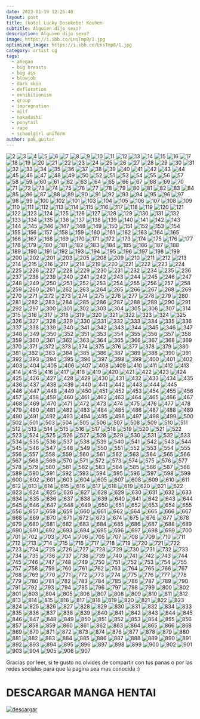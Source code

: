 ```yaml
---
date: 2023-01-19 12:26:40
layout: post
title: (koto) Lucky Dosukebe! Kouhen
subtitle: Alguien dijo sexo?
description: Alguien dijo sexo?
image: https://i.ibb.co/LnsTmp8/1.jpg
optimized_image: https://i.ibb.co/LnsTmp8/1.jpg
category: artist cg
tags:
  - ahegao
  - big breasts
  - big ass
  - blowjob
  - dark skin
  - defloration
  - exhibitionism
  - group
  - impregnation
  - milf
  - nakadashi
  - ponytail
  - rape
  - schoolgirl uniform
author: pak_guitar
---
```


<img src="https://i.ibb.co/TT2X3t0/2.jpg" alt="2" border="0">

<img src="https://i.ibb.co/8srjfmf/3.jpg" alt="3" border="0">

<img src="https://i.ibb.co/Yhrx23S/4.jpg" alt="4" border="0">

<img src="https://i.ibb.co/ZMzzsFp/5.jpg" alt="5" border="0">

<img src="https://i.ibb.co/G3v2JV3/6.jpg" alt="6" border="0">

<img src="https://i.ibb.co/3CxzWrK/7.jpg" alt="7" border="0">

<img src="https://i.ibb.co/D7H3THk/8.jpg" alt="8" border="0">

<img src="https://i.ibb.co/qmNRnKy/9.jpg" alt="9" border="0">

<img src="https://i.ibb.co/d5JxpXQ/10.jpg" alt="10" border="0">

<img src="https://i.ibb.co/9tJ2HxB/11.jpg" alt="11" border="0">

<img src="https://i.ibb.co/gFQVtc6/12.jpg" alt="12" border="0">

<img src="https://i.ibb.co/Dzc57SR/13.jpg" alt="13" border="0">

<img src="https://i.ibb.co/zfGwZvk/14.jpg" alt="14" border="0">

<img src="https://i.ibb.co/cL3gpHj/15.jpg" alt="15" border="0">

<img src="https://i.ibb.co/FVPL8dq/16.jpg" alt="16" border="0">

<img src="https://i.ibb.co/688zbwv/17.jpg" alt="17" border="0">

<img src="https://i.ibb.co/vjJc5bM/18.jpg" alt="18" border="0">

<img src="https://i.ibb.co/xfh28zq/19.jpg" alt="19" border="0">

<img src="https://i.ibb.co/wdbsvcy/20.jpg" alt="20" border="0">

<img src="https://i.ibb.co/1dyHSc1/21.jpg" alt="21" border="0">

<img src="https://i.ibb.co/GCSV9xF/22.jpg" alt="22" border="0">

<img src="https://i.ibb.co/4mxgDSY/23.jpg" alt="23" border="0">

<img src="https://i.ibb.co/R9996B3/24.jpg" alt="24" border="0">

<img src="https://i.ibb.co/PsLtWkv/25.jpg" alt="25" border="0">

<img src="https://i.ibb.co/SN7pLtV/26.jpg" alt="26" border="0">

<img src="https://i.ibb.co/26g9s1f/27.jpg" alt="27" border="0">

<img src="https://i.ibb.co/Dk8JyDj/28.jpg" alt="28" border="0">

<img src="https://i.ibb.co/TvCWfKc/29.jpg" alt="29" border="0">

<img src="https://i.ibb.co/xHPNqWN/30.jpg" alt="30" border="0">

<img src="https://i.ibb.co/pW78tdR/31.jpg" alt="31" border="0">

<img src="https://i.ibb.co/Zz5ZGZ3/32.jpg" alt="32" border="0">

<img src="https://i.ibb.co/G7HsmxX/33.jpg" alt="33" border="0">

<img src="https://i.ibb.co/Kjktz0D/34.jpg" alt="34" border="0">

<img src="https://i.ibb.co/JHk5hvQ/35.jpg" alt="35" border="0">

<img src="https://i.ibb.co/cJ6RQBY/36.jpg" alt="36" border="0">

<img src="https://i.ibb.co/26XtRvz/37.jpg" alt="37" border="0">

<img src="https://i.ibb.co/wY6kckV/38.jpg" alt="38" border="0">

<img src="https://i.ibb.co/RvcPWS3/39.jpg" alt="39" border="0">

<img src="https://i.ibb.co/b6d7HGY/40.jpg" alt="40" border="0">

<img src="https://i.ibb.co/D9Zw8kH/41.jpg" alt="41" border="0">

<img src="https://i.ibb.co/hVjzfmn/42.jpg" alt="42" border="0">

<img src="https://i.ibb.co/C5Mmc29/43.jpg" alt="43" border="0">

<img src="https://i.ibb.co/0Bc40s0/44.jpg" alt="44" border="0">

<img src="https://i.ibb.co/CmhP4bL/45.jpg" alt="45" border="0">

<img src="https://i.ibb.co/qjpjYRV/46.jpg" alt="46" border="0">

<img src="https://i.ibb.co/X23BPsL/47.jpg" alt="47" border="0">

<img src="https://i.ibb.co/S619BWS/48.jpg" alt="48" border="0">

<img src="https://i.ibb.co/jHBnFjR/49.jpg" alt="49" border="0">

<img src="https://i.ibb.co/55s2Hzy/50.jpg" alt="50" border="0">

<img src="https://i.ibb.co/58WWKLF/52.jpg" alt="52" border="0">

<img src="https://i.ibb.co/rZF4RFw/51.jpg" alt="51" border="0">

<img src="https://i.ibb.co/QHMsdfB/53.jpg" alt="53" border="0">

<img src="https://i.ibb.co/KsPLmfQ/54.jpg" alt="54" border="0">

<img src="https://i.ibb.co/pbM250b/55.jpg" alt="55" border="0">

<img src="https://i.ibb.co/7KgwZXw/56.jpg" alt="56" border="0">

<img src="https://i.ibb.co/pWzrfFV/57.jpg" alt="57" border="0">

<img src="https://i.ibb.co/mydFdjL/58.jpg" alt="58" border="0">

<img src="https://i.ibb.co/gtxfZ7C/59.jpg" alt="59" border="0">

<img src="https://i.ibb.co/PM1jVGj/60.jpg" alt="60" border="0">

<img src="https://i.ibb.co/qrHQSF7/61.jpg" alt="61" border="0">

<img src="https://i.ibb.co/0ZH0yLh/62.jpg" alt="62" border="0">

<img src="https://i.ibb.co/DGx03Xy/63.jpg" alt="63" border="0">

<img src="https://i.ibb.co/kH71GJS/64.jpg" alt="64" border="0">

<img src="https://i.ibb.co/Y8wVKHX/65.jpg" alt="65" border="0">

<img src="https://i.ibb.co/0MQ53pQ/66.jpg" alt="66" border="0">

<img src="https://i.ibb.co/8Mp0GXX/67.jpg" alt="67" border="0">

<img src="https://i.ibb.co/fDH5JQg/68.jpg" alt="68" border="0">

<img src="https://i.ibb.co/g42VQQw/69.jpg" alt="69" border="0">

<img src="https://i.ibb.co/QjC1cN1/70.jpg" alt="70" border="0">

<img src="https://i.ibb.co/pfYQk97/71.jpg" alt="71" border="0">

<img src="https://i.ibb.co/bmy13V0/72.jpg" alt="72" border="0">

<img src="https://i.ibb.co/rc9LTrh/73.jpg" alt="73" border="0">

<img src="https://i.ibb.co/bPJh4VY/74.jpg" alt="74" border="0">

<img src="https://i.ibb.co/g35GnH1/75.jpg" alt="75" border="0">

<img src="https://i.ibb.co/6J36pjF/76.jpg" alt="76" border="0">

<img src="https://i.ibb.co/Z8KHCZ3/77.jpg" alt="77" border="0">

<img src="https://i.ibb.co/ngzmJN4/78.jpg" alt="78" border="0">

<img src="https://i.ibb.co/XXG6MT1/79.jpg" alt="79" border="0">

<img src="https://i.ibb.co/TMgb65W/80.jpg" alt="80" border="0">

<img src="https://i.ibb.co/bPxFbX2/81.jpg" alt="81" border="0">

<img src="https://i.ibb.co/ZN43XNH/82.jpg" alt="82" border="0">

<img src="https://i.ibb.co/p2jtSzK/83.jpg" alt="83" border="0">

<img src="https://i.ibb.co/w4tTtcS/84.jpg" alt="84" border="0">

<img src="https://i.ibb.co/ZH7dzYd/85.jpg" alt="85" border="0">

<img src="https://i.ibb.co/0Yz34Yt/86.jpg" alt="86" border="0">

<img src="https://i.ibb.co/wKfmRmk/87.jpg" alt="87" border="0">

<img src="https://i.ibb.co/2cRn3gQ/88.jpg" alt="88" border="0">

<img src="https://i.ibb.co/m91zwVv/89.jpg" alt="89" border="0">

<img src="https://i.ibb.co/6F3Kxk2/90.jpg" alt="90" border="0">

<img src="https://i.ibb.co/TcV1Yvz/91.jpg" alt="91" border="0">

<img src="https://i.ibb.co/JcVr4kg/92.jpg" alt="92" border="0">

<img src="https://i.ibb.co/VwswJdj/93.jpg" alt="93" border="0">

<img src="https://i.ibb.co/DYdZxHc/94.jpg" alt="94" border="0">

<img src="https://i.ibb.co/xmSvLkN/95.jpg" alt="95" border="0">

<img src="https://i.ibb.co/Bg88cz9/96.jpg" alt="96" border="0">

<img src="https://i.ibb.co/XxS0nVz/97.jpg" alt="97" border="0">

<img src="https://i.ibb.co/rww09YX/98.jpg" alt="98" border="0">

<img src="https://i.ibb.co/JzMkhCT/99.jpg" alt="99" border="0">

<img src="https://i.ibb.co/MD3jj7f/100.jpg" alt="100" border="0">

<img src="https://i.ibb.co/nnyXpQH/102.jpg" alt="102" border="0">

<img src="https://i.ibb.co/Db1JVhF/101.jpg" alt="101" border="0">

<img src="https://i.ibb.co/845dDTF/103.jpg" alt="103" border="0">

<img src="https://i.ibb.co/Tky3X7c/104.jpg" alt="104" border="0">

<img src="https://i.ibb.co/kKftF2Y/105.jpg" alt="105" border="0">

<img src="https://i.ibb.co/7rVrJDc/106.jpg" alt="106" border="0">

<img src="https://i.ibb.co/GQkPSQR/107.jpg" alt="107" border="0">

<img src="https://i.ibb.co/BPBZYZB/108.jpg" alt="108" border="0">

<img src="https://i.ibb.co/MVBLBWZ/109.jpg" alt="109" border="0">

<img src="https://i.ibb.co/9TY1qHk/110.jpg" alt="110" border="0">

<img src="https://i.ibb.co/r5ztJ2V/111.jpg" alt="111" border="0">

<img src="https://i.ibb.co/hdy8fq3/112.jpg" alt="112" border="0">

<img src="https://i.ibb.co/nBtgvqb/113.jpg" alt="113" border="0">

<img src="https://i.ibb.co/rvG6Mgy/114.jpg" alt="114" border="0">

<img src="https://i.ibb.co/swLCx2h/115.jpg" alt="115" border="0">

<img src="https://i.ibb.co/6YqQV9P/116.jpg" alt="116" border="0">

<img src="https://i.ibb.co/ZmfNsSx/117.jpg" alt="117" border="0">

<img src="https://i.ibb.co/6Z9g8mw/118.jpg" alt="118" border="0">

<img src="https://i.ibb.co/RgTNCM1/119.jpg" alt="119" border="0">

<img src="https://i.ibb.co/GCv0fD0/120.jpg" alt="120" border="0">

<img src="https://i.ibb.co/CzbXVyF/121.jpg" alt="121" border="0">

<img src="https://i.ibb.co/bJyDxz0/122.jpg" alt="122" border="0">

<img src="https://i.ibb.co/TKgqj1f/123.jpg" alt="123" border="0">

<img src="https://i.ibb.co/0DcTqJX/124.jpg" alt="124" border="0">

<img src="https://i.ibb.co/4PK0vX6/125.jpg" alt="125" border="0">

<img src="https://i.ibb.co/NWRyJcP/126.jpg" alt="126" border="0">

<img src="https://i.ibb.co/DKHYCNt/127.jpg" alt="127" border="0">

<img src="https://i.ibb.co/2KfGqWq/128.jpg" alt="128" border="0">

<img src="https://i.ibb.co/589dW2m/129.jpg" alt="129" border="0">

<img src="https://i.ibb.co/1d2WLbc/130.jpg" alt="130" border="0">

<img src="https://i.ibb.co/7jZLg09/131.jpg" alt="131" border="0">

<img src="https://i.ibb.co/rsPVgjy/132.jpg" alt="132" border="0">

<img src="https://i.ibb.co/Fbj1ZXQ/133.jpg" alt="133" border="0">

<img src="https://i.ibb.co/YjBcD2d/134.jpg" alt="134" border="0">

<img src="https://i.ibb.co/HtntvJp/135.jpg" alt="135" border="0">

<img src="https://i.ibb.co/rk7cVYd/136.jpg" alt="136" border="0">

<img src="https://i.ibb.co/7kZL3rj/137.jpg" alt="137" border="0">

<img src="https://i.ibb.co/LZdwKkW/138.jpg" alt="138" border="0">

<img src="https://i.ibb.co/L64Pm0B/139.jpg" alt="139" border="0">

<img src="https://i.ibb.co/G79DsJr/140.jpg" alt="140" border="0">

<img src="https://i.ibb.co/xz5J1Wj/141.jpg" alt="141" border="0">

<img src="https://i.ibb.co/DfK9Hyn/142.jpg" alt="142" border="0">

<img src="https://i.ibb.co/cv7zsWc/143.jpg" alt="143" border="0">

<img src="https://i.ibb.co/1JqKpZy/144.jpg" alt="144" border="0">

<img src="https://i.ibb.co/NxJH5Fz/145.jpg" alt="145" border="0">

<img src="https://i.ibb.co/Q8YBTKQ/146.jpg" alt="146" border="0">

<img src="https://i.ibb.co/rtKgwfS/147.jpg" alt="147" border="0">

<img src="https://i.ibb.co/FVPrBMQ/148.jpg" alt="148" border="0">

<img src="https://i.ibb.co/6FqF173/149.jpg" alt="149" border="0">

<img src="https://i.ibb.co/sFnr6BV/150.jpg" alt="150" border="0">

<img src="https://i.ibb.co/dL2r6Rh/151.jpg" alt="151" border="0">

<img src="https://i.ibb.co/y5ngNFc/152.jpg" alt="152" border="0">

<img src="https://i.ibb.co/bPrJDKb/153.jpg" alt="153" border="0">

<img src="https://i.ibb.co/L54t46P/154.jpg" alt="154" border="0">

<img src="https://i.ibb.co/VW8Lhrp/155.jpg" alt="155" border="0">

<img src="https://i.ibb.co/xffZnzC/156.jpg" alt="156" border="0">

<img src="https://i.ibb.co/ZJ8VQBR/157.jpg" alt="157" border="0">

<img src="https://i.ibb.co/cX25PD5/158.jpg" alt="158" border="0">

<img src="https://i.ibb.co/8M4z5HZ/159.jpg" alt="159" border="0">

<img src="https://i.ibb.co/MSdR90P/160.jpg" alt="160" border="0">

<img src="https://i.ibb.co/JnyQ0vS/161.jpg" alt="161" border="0">

<img src="https://i.ibb.co/6tCcssY/162.jpg" alt="162" border="0">

<img src="https://i.ibb.co/QjnjF0S/163.jpg" alt="163" border="0">

<img src="https://i.ibb.co/qBxk0kw/164.jpg" alt="164" border="0">

<img src="https://i.ibb.co/PWb8Z5m/165.jpg" alt="165" border="0">

<img src="https://i.ibb.co/qmGSSGk/166.jpg" alt="166" border="0">

<img src="https://i.ibb.co/7QcYK4n/167.jpg" alt="167" border="0">

<img src="https://i.ibb.co/Vp4fRWZ/168.jpg" alt="168" border="0">

<img src="https://i.ibb.co/Wy78c3w/169.jpg" alt="169" border="0">

<img src="https://i.ibb.co/xJKZJqh/170.jpg" alt="170" border="0">

<img src="https://i.ibb.co/c1SCrMV/171.jpg" alt="171" border="0">

<img src="https://i.ibb.co/X71n29M/172.jpg" alt="172" border="0">

<img src="https://i.ibb.co/bmkDpc9/173.jpg" alt="173" border="0">

<img src="https://i.ibb.co/LxfJsCc/174.jpg" alt="174" border="0">

<img src="https://i.ibb.co/8M8xzCx/175.jpg" alt="175" border="0">

<img src="https://i.ibb.co/BCPp6T5/176.jpg" alt="176" border="0">

<img src="https://i.ibb.co/2g2ScR9/177.jpg" alt="177" border="0">

<img src="https://i.ibb.co/KN9RmzP/178.jpg" alt="178" border="0">

<img src="https://i.ibb.co/XXmd85k/179.jpg" alt="179" border="0">

<img src="https://i.ibb.co/5vSCWKS/180.jpg" alt="180" border="0">

<img src="https://i.ibb.co/rxdHQLW/181.jpg" alt="181" border="0">

<img src="https://i.ibb.co/bXQnKBB/182.jpg" alt="182" border="0">

<img src="https://i.ibb.co/LzhFBrC/183.jpg" alt="183" border="0">

<img src="https://i.ibb.co/3MGxQch/184.jpg" alt="184" border="0">

<img src="https://i.ibb.co/L5kRY4v/185.jpg" alt="185" border="0">

<img src="https://i.ibb.co/g9R2qL1/186.jpg" alt="186" border="0">

<img src="https://i.ibb.co/sgdFK0r/187.jpg" alt="187" border="0">

<img src="https://i.ibb.co/wQSZ8Pc/188.jpg" alt="188" border="0">

<img src="https://i.ibb.co/MhkV2fM/189.jpg" alt="189" border="0">

<img src="https://i.ibb.co/2c05ZVr/190.jpg" alt="190" border="0">

<img src="https://i.ibb.co/N3nPkvb/191.jpg" alt="191" border="0">

<img src="https://i.ibb.co/zXQ1SjH/192.jpg" alt="192" border="0">

<img src="https://i.ibb.co/r6rb8NC/193.jpg" alt="193" border="0">

<img src="https://i.ibb.co/tY2cfW4/194.jpg" alt="194" border="0">

<img src="https://i.ibb.co/wSFb6ZN/195.jpg" alt="195" border="0">

<img src="https://i.ibb.co/hWV1dv8/196.jpg" alt="196" border="0">

<img src="https://i.ibb.co/hR9knXV/197.jpg" alt="197" border="0">

<img src="https://i.ibb.co/b1T3jJk/198.jpg" alt="198" border="0">

<img src="https://i.ibb.co/jgbNFCW/199.jpg" alt="199" border="0">

<img src="https://i.ibb.co/185LR9Y/200.jpg" alt="200" border="0">

<img src="https://i.ibb.co/dcB7Cqt/202.jpg" alt="202" border="0">

<img src="https://i.ibb.co/C2wqhBg/201.jpg" alt="201" border="0">

<img src="https://i.ibb.co/XkwmVzk/203.jpg" alt="203" border="0">

<img src="https://i.ibb.co/ZLcZDnM/205.jpg" alt="205" border="0">

<img src="https://i.ibb.co/NtYXtQ0/208.jpg" alt="208" border="0">

<img src="https://i.ibb.co/2v9DPrq/209.jpg" alt="209" border="0">

<img src="https://i.ibb.co/12jgWRf/210.jpg" alt="210" border="0">

<img src="https://i.ibb.co/MC4xMKR/211.jpg" alt="211" border="0">

<img src="https://i.ibb.co/XFSrBXh/212.jpg" alt="212" border="0">

<img src="https://i.ibb.co/rsfM9Sy/213.jpg" alt="213" border="0">

<img src="https://i.ibb.co/K2xkGrQ/214.jpg" alt="214" border="0">

<img src="https://i.ibb.co/cbRL2g2/215.jpg" alt="215" border="0">

<img src="https://i.ibb.co/Y0jx43y/216.jpg" alt="216" border="0">

<img src="https://i.ibb.co/fvnjkXq/217.jpg" alt="217" border="0">

<img src="https://i.ibb.co/2jLN1JJ/218.jpg" alt="218" border="0">

<img src="https://i.ibb.co/j4kprKc/219.jpg" alt="219" border="0">

<img src="https://i.ibb.co/s2fcYSs/220.jpg" alt="220" border="0">

<img src="https://i.ibb.co/Wy1vSg0/221.jpg" alt="221" border="0">

<img src="https://i.ibb.co/nr6bjBY/222.jpg" alt="222" border="0">

<img src="https://i.ibb.co/JjqwsLh/223.jpg" alt="223" border="0">

<img src="https://i.ibb.co/7bdgrFm/224.jpg" alt="224" border="0">

<img src="https://i.ibb.co/gwKDjst/225.jpg" alt="225" border="0">

<img src="https://i.ibb.co/KLBqNHj/226.jpg" alt="226" border="0">

<img src="https://i.ibb.co/JdRpzLB/227.jpg" alt="227" border="0">

<img src="https://i.ibb.co/7WsyZbV/228.jpg" alt="228" border="0">

<img src="https://i.ibb.co/Qm4p1Dv/229.jpg" alt="229" border="0">

<img src="https://i.ibb.co/YRb8YNw/230.jpg" alt="230" border="0">

<img src="https://i.ibb.co/hcmQFg3/231.jpg" alt="231" border="0">

<img src="https://i.ibb.co/7xfgvW9/232.jpg" alt="232" border="0">

<img src="https://i.ibb.co/gDxVK3T/234.jpg" alt="234" border="0">

<img src="https://i.ibb.co/rQk5yXc/235.jpg" alt="235" border="0">

<img src="https://i.ibb.co/cCYntCZ/236.jpg" alt="236" border="0">

<img src="https://i.ibb.co/YRjC08F/237.jpg" alt="237" border="0">

<img src="https://i.ibb.co/1nzWgFv/238.jpg" alt="238" border="0">

<img src="https://i.ibb.co/4j5gscf/239.jpg" alt="239" border="0">

<img src="https://i.ibb.co/bBhgNCL/240.jpg" alt="240" border="0">

<img src="https://i.ibb.co/X73jV7Y/241.jpg" alt="241" border="0">

<img src="https://i.ibb.co/smVJjyz/242.jpg" alt="242" border="0">

<img src="https://i.ibb.co/gJj7q88/243.jpg" alt="243" border="0">

<img src="https://i.ibb.co/N3PB4N7/244.jpg" alt="244" border="0">

<img src="https://i.ibb.co/qmCFMDD/245.jpg" alt="245" border="0">

<img src="https://i.ibb.co/c6YBN1b/246.jpg" alt="246" border="0">

<img src="https://i.ibb.co/3c8L26d/247.jpg" alt="247" border="0">

<img src="https://i.ibb.co/KKxbLms/248.jpg" alt="248" border="0">

<img src="https://i.ibb.co/Vpmdn2T/249.jpg" alt="249" border="0">

<img src="https://i.ibb.co/WB40CJS/250.jpg" alt="250" border="0">

<img src="https://i.ibb.co/HVQZ7zW/251.jpg" alt="251" border="0">

<img src="https://i.ibb.co/yq2qqrv/252.jpg" alt="252" border="0">

<img src="https://i.ibb.co/HHJhyjd/253.jpg" alt="253" border="0">

<img src="https://i.ibb.co/dM4c1yJ/254.jpg" alt="254" border="0">

<img src="https://i.ibb.co/XWnrGzX/255.jpg" alt="255" border="0">

<img src="https://i.ibb.co/QkKBVSJ/256.jpg" alt="256" border="0">

<img src="https://i.ibb.co/N1JzSnd/257.jpg" alt="257" border="0">

<img src="https://i.ibb.co/DG2gvQd/258.jpg" alt="258" border="0">

<img src="https://i.ibb.co/TBhT2kk/259.jpg" alt="259" border="0">

<img src="https://i.ibb.co/Zc4mWx8/260.jpg" alt="260" border="0">

<img src="https://i.ibb.co/PTZKDQH/261.jpg" alt="261" border="0">

<img src="https://i.ibb.co/gRLDxtP/262.jpg" alt="262" border="0">

<img src="https://i.ibb.co/Wn6gwz6/263.jpg" alt="263" border="0">

<img src="https://i.ibb.co/M247Y0V/264.jpg" alt="264" border="0">

<img src="https://i.ibb.co/QCJfTMg/265.jpg" alt="265" border="0">

<img src="https://i.ibb.co/BskgXYq/266.jpg" alt="266" border="0">

<img src="https://i.ibb.co/kKJSpZV/267.jpg" alt="267" border="0">

<img src="https://i.ibb.co/QrC6D0J/268.jpg" alt="268" border="0">

<img src="https://i.ibb.co/gjZVRHC/269.jpg" alt="269" border="0">

<img src="https://i.ibb.co/zVFZN5Q/270.jpg" alt="270" border="0">

<img src="https://i.ibb.co/CvTdbVS/271.jpg" alt="271" border="0">

<img src="https://i.ibb.co/Mg3gt7z/272.jpg" alt="272" border="0">

<img src="https://i.ibb.co/bP75Kz6/273.jpg" alt="273" border="0">

<img src="https://i.ibb.co/nmKD2tw/274.jpg" alt="274" border="0">

<img src="https://i.ibb.co/sHbrjgM/275.jpg" alt="275" border="0">

<img src="https://i.ibb.co/3NQVZ3X/276.jpg" alt="276" border="0">

<img src="https://i.ibb.co/dMNqSQY/277.jpg" alt="277" border="0">

<img src="https://i.ibb.co/XFQs9Y0/278.jpg" alt="278" border="0">

<img src="https://i.ibb.co/QX29j5n/279.jpg" alt="279" border="0">

<img src="https://i.ibb.co/4SKLY5L/280.jpg" alt="280" border="0">

<img src="https://i.ibb.co/WPQGZd7/281.jpg" alt="281" border="0">

<img src="https://i.ibb.co/Bt0yXqV/282.jpg" alt="282" border="0">

<img src="https://i.ibb.co/vzT0zt8/283.jpg" alt="283" border="0">

<img src="https://i.ibb.co/ZGSm0CQ/284.jpg" alt="284" border="0">

<img src="https://i.ibb.co/GtxGXVD/285.jpg" alt="285" border="0">

<img src="https://i.ibb.co/MBXN0Gj/286.jpg" alt="286" border="0">

<img src="https://i.ibb.co/k5CZ5r1/287.jpg" alt="287" border="0">

<img src="https://i.ibb.co/98LNc48/288.jpg" alt="288" border="0">

<img src="https://i.ibb.co/0QCNZrC/289.jpg" alt="289" border="0">

<img src="https://i.ibb.co/jwh9ZGr/290.jpg" alt="290" border="0">

<img src="https://i.ibb.co/NZjxNz5/291.jpg" alt="291" border="0">

<img src="https://i.ibb.co/kggfCM1/292.jpg" alt="292" border="0">

<img src="https://i.ibb.co/K9BCNNF/297.jpg" alt="297" border="0">

<img src="https://i.ibb.co/72w7c7m/300.jpg" alt="300" border="0">

<img src="https://i.ibb.co/WsN3KrP/301.jpg" alt="301" border="0">

<img src="https://i.ibb.co/37D5qwW/302.jpg" alt="302" border="0">

<img src="https://i.ibb.co/6gXwttS/303.jpg" alt="303" border="0">

<img src="https://i.ibb.co/b58NGy5/304.jpg" alt="304" border="0">

<img src="https://i.ibb.co/PcM5WHr/305.jpg" alt="305" border="0">

<img src="https://i.ibb.co/5LCTJhJ/306.jpg" alt="306" border="0">

<img src="https://i.ibb.co/N2kRdtC/307.jpg" alt="307" border="0">

<img src="https://i.ibb.co/6NzwKKv/314.jpg" alt="314" border="0">

<img src="https://i.ibb.co/MNfN4xf/315.jpg" alt="315" border="0">

<img src="https://i.ibb.co/SrDVdP1/316.jpg" alt="316" border="0">

<img src="https://i.ibb.co/vBYYy7S/317.jpg" alt="317" border="0">

<img src="https://i.ibb.co/MRXJzKv/318.jpg" alt="318" border="0">

<img src="https://i.ibb.co/k9mr476/319.jpg" alt="319" border="0">

<img src="https://i.ibb.co/q9tS1RC/320.jpg" alt="320" border="0">

<img src="https://i.ibb.co/1qXxYTw/321.jpg" alt="321" border="0">

<img src="https://i.ibb.co/dkLCsn9/322.jpg" alt="322" border="0">

<img src="https://i.ibb.co/0yF3SRr/323.jpg" alt="323" border="0">

<img src="https://i.ibb.co/mqZ2bm4/324.jpg" alt="324" border="0">

<img src="https://i.ibb.co/N1fFD9m/325.jpg" alt="325" border="0">

<img src="https://i.ibb.co/MkLx5Rk/326.jpg" alt="326" border="0">

<img src="https://i.ibb.co/4Jts28J/327.jpg" alt="327" border="0">

<img src="https://i.ibb.co/y0Phxxy/328.jpg" alt="328" border="0">

<img src="https://i.ibb.co/WBDSCcK/329.jpg" alt="329" border="0">

<img src="https://i.ibb.co/9rxrgBK/330.jpg" alt="330" border="0">

<img src="https://i.ibb.co/VJrD0Th/331.jpg" alt="331" border="0">

<img src="https://i.ibb.co/w0qDm59/332.jpg" alt="332" border="0">

<img src="https://i.ibb.co/sPNC4DV/333.jpg" alt="333" border="0">

<img src="https://i.ibb.co/9vLfyLh/334.jpg" alt="334" border="0">

<img src="https://i.ibb.co/4MBBRPy/335.jpg" alt="335" border="0">

<img src="https://i.ibb.co/XZHk078/336.jpg" alt="336" border="0">

<img src="https://i.ibb.co/xJHzvCF/337.jpg" alt="337" border="0">

<img src="https://i.ibb.co/nf5kVM8/338.jpg" alt="338" border="0">

<img src="https://i.ibb.co/N6mdNjV/339.jpg" alt="339" border="0">

<img src="https://i.ibb.co/XY59n39/340.jpg" alt="340" border="0">

<img src="https://i.ibb.co/5LgVCpD/341.jpg" alt="341" border="0">

<img src="https://i.ibb.co/2nxhZYx/342.jpg" alt="342" border="0">

<img src="https://i.ibb.co/y4Bggqj/343.jpg" alt="343" border="0">

<img src="https://i.ibb.co/2kcRdQT/344.jpg" alt="344" border="0">

<img src="https://i.ibb.co/zJKYXR9/345.jpg" alt="345" border="0">

<img src="https://i.ibb.co/4Zxxy7Y/346.jpg" alt="346" border="0">

<img src="https://i.ibb.co/RP0hK6T/347.jpg" alt="347" border="0">

<img src="https://i.ibb.co/XV0fMDT/348.jpg" alt="348" border="0">

<img src="https://i.ibb.co/FHnCFnj/349.jpg" alt="349" border="0">

<img src="https://i.ibb.co/x3J8ybj/350.jpg" alt="350" border="0">

<img src="https://i.ibb.co/2h4L98d/352.jpg" alt="352" border="0">

<img src="https://i.ibb.co/YyW6KSW/351.jpg" alt="351" border="0">

<img src="https://i.ibb.co/KGs5QRN/353.jpg" alt="353" border="0">

<img src="https://i.ibb.co/gwJg428/354.jpg" alt="354" border="0">

<img src="https://i.ibb.co/jWWzQsp/355.jpg" alt="355" border="0">

<img src="https://i.ibb.co/PryhKrB/356.jpg" alt="356" border="0">

<img src="https://i.ibb.co/DbdQh0V/357.jpg" alt="357" border="0">

<img src="https://i.ibb.co/KqD6SS7/358.jpg" alt="358" border="0">

<img src="https://i.ibb.co/symH1HG/359.jpg" alt="359" border="0">

<img src="https://i.ibb.co/tcPgBCb/360.jpg" alt="360" border="0">

<img src="https://i.ibb.co/R2TQ36v/361.jpg" alt="361" border="0">

<img src="https://i.ibb.co/tKkRBjK/362.jpg" alt="362" border="0">

<img src="https://i.ibb.co/NYc2pDX/363.jpg" alt="363" border="0">

<img src="https://i.ibb.co/TqkGkzn/364.jpg" alt="364" border="0">

<img src="https://i.ibb.co/FmPwzC4/365.jpg" alt="365" border="0">

<img src="https://i.ibb.co/tm48YcF/366.jpg" alt="366" border="0">

<img src="https://i.ibb.co/tzkz6cV/367.jpg" alt="367" border="0">

<img src="https://i.ibb.co/pnJRsb8/368.jpg" alt="368" border="0">

<img src="https://i.ibb.co/C7cmF3s/369.jpg" alt="369" border="0">

<img src="https://i.ibb.co/Lg7GLfy/370.jpg" alt="370" border="0">

<img src="https://i.ibb.co/qJzSKtB/371.jpg" alt="371" border="0">

<img src="https://i.ibb.co/0fm6NTp/372.jpg" alt="372" border="0">

<img src="https://i.ibb.co/Y7vYQWF/373.jpg" alt="373" border="0">

<img src="https://i.ibb.co/nfPwtQ0/374.jpg" alt="374" border="0">

<img src="https://i.ibb.co/s2YpnFG/375.jpg" alt="375" border="0">

<img src="https://i.ibb.co/rd3wgNp/376.jpg" alt="376" border="0">

<img src="https://i.ibb.co/9Yx13TN/377.jpg" alt="377" border="0">

<img src="https://i.ibb.co/RYDNqTW/378.jpg" alt="378" border="0">

<img src="https://i.ibb.co/cCZ09KF/379.jpg" alt="379" border="0">

<img src="https://i.ibb.co/NppgTbp/380.jpg" alt="380" border="0">

<img src="https://i.ibb.co/hBkX3rS/381.jpg" alt="381" border="0">

<img src="https://i.ibb.co/prPDqJF/382.jpg" alt="382" border="0">

<img src="https://i.ibb.co/9n1m9rx/383.jpg" alt="383" border="0">

<img src="https://i.ibb.co/sPpWcyv/384.jpg" alt="384" border="0">

<img src="https://i.ibb.co/yXT2pVb/385.jpg" alt="385" border="0">

<img src="https://i.ibb.co/tKr9qpR/386.jpg" alt="386" border="0">

<img src="https://i.ibb.co/L9Yf81n/387.jpg" alt="387" border="0">

<img src="https://i.ibb.co/2tvbcbB/389.jpg" alt="389" border="0">

<img src="https://i.ibb.co/ZhmDfCb/388.jpg" alt="388" border="0">

<img src="https://i.ibb.co/hgNw4B2/390.jpg" alt="390" border="0">

<img src="https://i.ibb.co/7Ng8QR5/391.jpg" alt="391" border="0">

<img src="https://i.ibb.co/NCfnf7N/392.jpg" alt="392" border="0">

<img src="https://i.ibb.co/gWwSHyh/393.jpg" alt="393" border="0">

<img src="https://i.ibb.co/4fY38ft/394.jpg" alt="394" border="0">

<img src="https://i.ibb.co/n7VXCTQ/395.jpg" alt="395" border="0">

<img src="https://i.ibb.co/54pfXbP/396.jpg" alt="396" border="0">

<img src="https://i.ibb.co/th3z5H1/397.jpg" alt="397" border="0">

<img src="https://i.ibb.co/y6GYHSC/398.jpg" alt="398" border="0">

<img src="https://i.ibb.co/wN01n3v/399.jpg" alt="399" border="0">

<img src="https://i.ibb.co/TWW2hjt/400.jpg" alt="400" border="0">

<img src="https://i.ibb.co/1M6sQLw/401.jpg" alt="401" border="0">

<img src="https://i.ibb.co/cx6JcqW/402.jpg" alt="402" border="0">

<img src="https://i.ibb.co/pjWG32D/403.jpg" alt="403" border="0">

<img src="https://i.ibb.co/C6F2FcQ/404.jpg" alt="404" border="0">

<img src="https://i.ibb.co/nmgkNyB/405.jpg" alt="405" border="0">

<img src="https://i.ibb.co/yNPMNBG/406.jpg" alt="406" border="0">

<img src="https://i.ibb.co/D5CxzDy/407.jpg" alt="407" border="0">

<img src="https://i.ibb.co/4TJWnWC/408.jpg" alt="408" border="0">

<img src="https://i.ibb.co/10KGBkG/409.jpg" alt="409" border="0">

<img src="https://i.ibb.co/KD2T1YS/410.jpg" alt="410" border="0">

<img src="https://i.ibb.co/7nkp9Cz/411.jpg" alt="411" border="0">

<img src="https://i.ibb.co/94yvdPz/412.jpg" alt="412" border="0">

<img src="https://i.ibb.co/CHWBqLh/413.jpg" alt="413" border="0">

<img src="https://i.ibb.co/74sNCYp/414.jpg" alt="414" border="0">

<img src="https://i.ibb.co/WnN0gfY/415.jpg" alt="415" border="0">

<img src="https://i.ibb.co/VjRgZhK/416.jpg" alt="416" border="0">

<img src="https://i.ibb.co/qnHzrsX/417.jpg" alt="417" border="0">

<img src="https://i.ibb.co/48GSvwF/418.jpg" alt="418" border="0">

<img src="https://i.ibb.co/rvfdyFx/419.jpg" alt="419" border="0">

<img src="https://i.ibb.co/BZc5j0Z/420.jpg" alt="420" border="0">


<img src="https://i.ibb.co/nM14wZn/421.jpg" alt="421" border="0">

<img src="https://i.ibb.co/Tgv6PHY/422.jpg" alt="422" border="0">

<img src="https://i.ibb.co/swD40w6/423.jpg" alt="423" border="0">

<img src="https://i.ibb.co/tCvPWGJ/424.jpg" alt="424" border="0">

<img src="https://i.ibb.co/Z2H3ygd/425.jpg" alt="425" border="0">

<img src="https://i.ibb.co/6XDbzJB/426.jpg" alt="426" border="0">

<img src="https://i.ibb.co/93hNhS7/427.jpg" alt="427" border="0">

<img src="https://i.ibb.co/Fn9zQXv/428.jpg" alt="428" border="0">

<img src="https://i.ibb.co/hZ9PQmS/429.jpg" alt="429" border="0">

<img src="https://i.ibb.co/wQqGtCt/430.jpg" alt="430" border="0">

<img src="https://i.ibb.co/pdS670J/431.jpg" alt="431" border="0">

<img src="https://i.ibb.co/hs2wK6N/432.jpg" alt="432" border="0">

<img src="https://i.ibb.co/bFSRVTn/433.jpg" alt="433" border="0">

<img src="https://i.ibb.co/5GSHdsW/434.jpg" alt="434" border="0">

<img src="https://i.ibb.co/JmTVf7Q/435.jpg" alt="435" border="0">

<img src="https://i.ibb.co/Hr8cHwX/436.jpg" alt="436" border="0">

<img src="https://i.ibb.co/zG3dG2g/437.jpg" alt="437" border="0">

<img src="https://i.ibb.co/Nsvmy0N/438.jpg" alt="438" border="0">

<img src="https://i.ibb.co/jrtqhDv/439.jpg" alt="439" border="0">

<img src="https://i.ibb.co/VvWY2pr/440.jpg" alt="440" border="0">

<img src="https://i.ibb.co/98zVdF7/441.jpg" alt="441" border="0">

<img src="https://i.ibb.co/NWYL4YQ/442.jpg" alt="442" border="0">

<img src="https://i.ibb.co/CJzwThq/443.jpg" alt="443" border="0">

<img src="https://i.ibb.co/CM4BXCj/444.jpg" alt="444" border="0">

<img src="https://i.ibb.co/5vzHKNs/445.jpg" alt="445" border="0">

<img src="https://i.ibb.co/JmfXyHX/446.jpg" alt="446" border="0">

<img src="https://i.ibb.co/YRmWyBY/447.jpg" alt="447" border="0">

<img src="https://i.ibb.co/D5t1dTv/448.jpg" alt="448" border="0">

<img src="https://i.ibb.co/LhfqVzS/449.jpg" alt="449" border="0">

<img src="https://i.ibb.co/YQYdgHp/450.jpg" alt="450" border="0">

<img src="https://i.ibb.co/LpG8tVt/451.jpg" alt="451" border="0">

<img src="https://i.ibb.co/nDR24W0/452.jpg" alt="452" border="0">

<img src="https://i.ibb.co/FhW3Vcs/453.jpg" alt="453" border="0">

<img src="https://i.ibb.co/Jk2Hrvp/454.jpg" alt="454" border="0">

<img src="https://i.ibb.co/RP2Khfn/455.jpg" alt="455" border="0">

<img src="https://i.ibb.co/NSGgBLd/456.jpg" alt="456" border="0">

<img src="https://i.ibb.co/g6CLFMT/457.jpg" alt="457" border="0">

<img src="https://i.ibb.co/2hsVs4K/458.jpg" alt="458" border="0">

<img src="https://i.ibb.co/bv931v3/459.jpg" alt="459" border="0">

<img src="https://i.ibb.co/5BwHCWB/460.jpg" alt="460" border="0">

<img src="https://i.ibb.co/ZVSKsDG/461.jpg" alt="461" border="0">

<img src="https://i.ibb.co/wJQNc0K/462.jpg" alt="462" border="0">

<img src="https://i.ibb.co/sPWX1Zj/463.jpg" alt="463" border="0">

<img src="https://i.ibb.co/25TJQsS/464.jpg" alt="464" border="0">

<img src="https://i.ibb.co/fCLjKh9/465.jpg" alt="465" border="0">

<img src="https://i.ibb.co/ZYyWcBJ/466.jpg" alt="466" border="0">

<img src="https://i.ibb.co/Kzp1dRN/467.jpg" alt="467" border="0">

<img src="https://i.ibb.co/DRF327P/468.jpg" alt="468" border="0">

<img src="https://i.ibb.co/G2tyNcx/469.jpg" alt="469" border="0">

<img src="https://i.ibb.co/6gZsQFY/470.jpg" alt="470" border="0">

<img src="https://i.ibb.co/9hqxX36/471.jpg" alt="471" border="0">

<img src="https://i.ibb.co/2Y7FYkL/472.jpg" alt="472" border="0">

<img src="https://i.ibb.co/YTVvrHR/473.jpg" alt="473" border="0">

<img src="https://i.ibb.co/ZxyNLRy/474.jpg" alt="474" border="0">

<img src="https://i.ibb.co/JxQKpqP/475.jpg" alt="475" border="0">

<img src="https://i.ibb.co/zrV9Cq9/476.jpg" alt="476" border="0">

<img src="https://i.ibb.co/G2Ft3vM/477.jpg" alt="477" border="0">

<img src="https://i.ibb.co/TL40PXX/478.jpg" alt="478" border="0">

<img src="https://i.ibb.co/Wt5gf1H/479.jpg" alt="479" border="0">

<img src="https://i.ibb.co/dPrgymc/480.jpg" alt="480" border="0">

<img src="https://i.ibb.co/7vdJs67/481.jpg" alt="481" border="0">

<img src="https://i.ibb.co/XYxKmX2/482.jpg" alt="482" border="0">

<img src="https://i.ibb.co/Hnrv7Px/483.jpg" alt="483" border="0">

<img src="https://i.ibb.co/bBsvZ2s/484.jpg" alt="484" border="0">

<img src="https://i.ibb.co/VV0DgJJ/485.jpg" alt="485" border="0">

<img src="https://i.ibb.co/BrZkW2J/486.jpg" alt="486" border="0">

<img src="https://i.ibb.co/wQfkt4h/487.jpg" alt="487" border="0">

<img src="https://i.ibb.co/TYH4qBT/488.jpg" alt="488" border="0">

<img src="https://i.ibb.co/qRRSY31/489.jpg" alt="489" border="0">

<img src="https://i.ibb.co/tYDzkQY/490.jpg" alt="490" border="0">

<img src="https://i.ibb.co/jwnWwQf/491.jpg" alt="491" border="0">

<img src="https://i.ibb.co/9GTcqPb/492.jpg" alt="492" border="0">

<img src="https://i.ibb.co/0fBhCmC/493.jpg" alt="493" border="0">

<img src="https://i.ibb.co/jf0gRRz/494.jpg" alt="494" border="0">

<img src="https://i.ibb.co/CV9GDMF/495.jpg" alt="495" border="0">

<img src="https://i.ibb.co/KFCWB3k/496.jpg" alt="496" border="0">

<img src="https://i.ibb.co/6ms7TBT/497.jpg" alt="497" border="0">

<img src="https://i.ibb.co/192tnHv/498.jpg" alt="498" border="0">

<img src="https://i.ibb.co/C8gXRsC/499.jpg" alt="499" border="0">

<img src="https://i.ibb.co/8zRsYHz/500.jpg" alt="500" border="0">

<img src="https://i.ibb.co/6Hz0wx0/502.jpg" alt="502" border="0">

<img src="https://i.ibb.co/x2mM40V/501.jpg" alt="501" border="0">

<img src="https://i.ibb.co/RjRxXMz/503.jpg" alt="503" border="0">

<img src="https://i.ibb.co/597ZcHy/504.jpg" alt="504" border="0">

<img src="https://i.ibb.co/bXdbgLk/505.jpg" alt="505" border="0">

<img src="https://i.ibb.co/K9gGtx4/506.jpg" alt="506" border="0">

<img src="https://i.ibb.co/WVwkfGj/507.jpg" alt="507" border="0">

<img src="https://i.ibb.co/DQV8rqw/508.jpg" alt="508" border="0">

<img src="https://i.ibb.co/c2mY9Sc/509.jpg" alt="509" border="0">

<img src="https://i.ibb.co/fS5gx1h/510.jpg" alt="510" border="0">

<img src="https://i.ibb.co/DKpxv7R/511.jpg" alt="511" border="0">

<img src="https://i.ibb.co/J31xFSQ/512.jpg" alt="512" border="0">

<img src="https://i.ibb.co/nRG3bq4/513.jpg" alt="513" border="0">

<img src="https://i.ibb.co/wgm282y/514.jpg" alt="514" border="0">

<img src="https://i.ibb.co/LdWk9pY/515.jpg" alt="515" border="0">

<img src="https://i.ibb.co/2WBF1B6/516.jpg" alt="516" border="0">

<img src="https://i.ibb.co/ZKzLVfZ/517.jpg" alt="517" border="0">

<img src="https://i.ibb.co/sgvQb5j/518.jpg" alt="518" border="0">

<img src="https://i.ibb.co/vLkm73D/519.jpg" alt="519" border="0">

<img src="https://i.ibb.co/nPzBdcF/520.jpg" alt="520" border="0">

<img src="https://i.ibb.co/yd44v9h/521.jpg" alt="521" border="0">

<img src="https://i.ibb.co/QpYBnhf/522.jpg" alt="522" border="0">

<img src="https://i.ibb.co/pjdSY1J/523.jpg" alt="523" border="0">

<img src="https://i.ibb.co/RSByy6C/524.jpg" alt="524" border="0">

<img src="https://i.ibb.co/PjhJ9Z9/525.jpg" alt="525" border="0">

<img src="https://i.ibb.co/kHmyyJV/526.jpg" alt="526" border="0">

<img src="https://i.ibb.co/Dr7c9nL/527.jpg" alt="527" border="0">

<img src="https://i.ibb.co/R9HDR5Q/528.jpg" alt="528" border="0">

<img src="https://i.ibb.co/CsxNG7D/529.jpg" alt="529" border="0">

<img src="https://i.ibb.co/hsDfvDz/530.jpg" alt="530" border="0">

<img src="https://i.ibb.co/nkJsMbn/531.jpg" alt="531" border="0">

<img src="https://i.ibb.co/5v2bQMN/532.jpg" alt="532" border="0">

<img src="https://i.ibb.co/7KHg455/533.jpg" alt="533" border="0">

<img src="https://i.ibb.co/0qf4Nvz/534.jpg" alt="534" border="0">

<img src="https://i.ibb.co/q0XDWbY/535.jpg" alt="535" border="0">

<img src="https://i.ibb.co/QcfR1cG/536.jpg" alt="536" border="0">

<img src="https://i.ibb.co/Fq1fNtV/537.jpg" alt="537" border="0">

<img src="https://i.ibb.co/yf7bycG/538.jpg" alt="538" border="0">

<img src="https://i.ibb.co/mDwBDmp/539.jpg" alt="539" border="0">

<img src="https://i.ibb.co/y56rtbb/540.jpg" alt="540" border="0">

<img src="https://i.ibb.co/SNLr1HL/541.jpg" alt="541" border="0">

<img src="https://i.ibb.co/51PCKZc/542.jpg" alt="542" border="0">

<img src="https://i.ibb.co/4g9VsCM/543.jpg" alt="543" border="0">

<img src="https://i.ibb.co/VgdwPV5/544.jpg" alt="544" border="0">

<img src="https://i.ibb.co/0JN5zsh/545.jpg" alt="545" border="0">

<img src="https://i.ibb.co/h11Bppd/546.jpg" alt="546" border="0">

<img src="https://i.ibb.co/p3qwMKW/547.jpg" alt="547" border="0">

<img src="https://i.ibb.co/s9C1cCL/548.jpg" alt="548" border="0">

<img src="https://i.ibb.co/JFVqZwy/549.jpg" alt="549" border="0">

<img src="https://i.ibb.co/r76CGPG/550.jpg" alt="550" border="0">

<img src="https://i.ibb.co/k2vrTbW/551.jpg" alt="551" border="0">

<img src="https://i.ibb.co/zFbKrc4/552.jpg" alt="552" border="0">

<img src="https://i.ibb.co/B2CCN7b/553.jpg" alt="553" border="0">

<img src="https://i.ibb.co/sWw0Fwg/554.jpg" alt="554" border="0">

<img src="https://i.ibb.co/PzRc7YF/555.jpg" alt="555" border="0">

<img src="https://i.ibb.co/xKbKqBf/556.jpg" alt="556" border="0">

<img src="https://i.ibb.co/s6tbjq5/557.jpg" alt="557" border="0">

<img src="https://i.ibb.co/gSf2Fb4/558.jpg" alt="558" border="0">

<img src="https://i.ibb.co/1JQfk3v/559.jpg" alt="559" border="0">

<img src="https://i.ibb.co/10JTLvt/560.jpg" alt="560" border="0">

<img src="https://i.ibb.co/vdVFFHL/561.jpg" alt="561" border="0">

<img src="https://i.ibb.co/Vtjn9Bz/562.jpg" alt="562" border="0">

<img src="https://i.ibb.co/T2m2PHT/563.jpg" alt="563" border="0">

<img src="https://i.ibb.co/gvJvNKv/564.jpg" alt="564" border="0">

<img src="https://i.ibb.co/tZ65Xhd/565.jpg" alt="565" border="0">

<img src="https://i.ibb.co/SrkjDQj/566.jpg" alt="566" border="0">

<img src="https://i.ibb.co/qpm9BPs/567.jpg" alt="567" border="0">

<img src="https://i.ibb.co/9hnQhrK/568.jpg" alt="568" border="0">

<img src="https://i.ibb.co/xYWsZx7/569.jpg" alt="569" border="0">

<img src="https://i.ibb.co/d7r5KfX/570.jpg" alt="570" border="0">

<img src="https://i.ibb.co/BZW7hsc/571.jpg" alt="571" border="0">

<img src="https://i.ibb.co/NYQ3Yp4/572.jpg" alt="572" border="0">

<img src="https://i.ibb.co/w7KhR1s/573.jpg" alt="573" border="0">

<img src="https://i.ibb.co/Jmw0vqR/574.jpg" alt="574" border="0">

<img src="https://i.ibb.co/yq6fGPP/575.jpg" alt="575" border="0">

<img src="https://i.ibb.co/d039FYm/576.jpg" alt="576" border="0">

<img src="https://i.ibb.co/t2syYLL/577.jpg" alt="577" border="0">

<img src="https://i.ibb.co/F5nDL0Y/578.jpg" alt="578" border="0">

<img src="https://i.ibb.co/VtF3d7C/579.jpg" alt="579" border="0">

<img src="https://i.ibb.co/1GSw2KW/580.jpg" alt="580" border="0">

<img src="https://i.ibb.co/Bwck0Fd/581.jpg" alt="581" border="0">

<img src="https://i.ibb.co/CWyYcFg/582.jpg" alt="582" border="0">

<img src="https://i.ibb.co/1QjyMjH/583.jpg" alt="583" border="0">

<img src="https://i.ibb.co/XYQFnKP/584.jpg" alt="584" border="0">

<img src="https://i.ibb.co/qdKpqr8/585.jpg" alt="585" border="0">

<img src="https://i.ibb.co/7W9yXYZ/586.jpg" alt="586" border="0">

<img src="https://i.ibb.co/GpSZp8b/587.jpg" alt="587" border="0">

<img src="https://i.ibb.co/0X9zsYt/588.jpg" alt="588" border="0">

<img src="https://i.ibb.co/QXFrG8D/589.jpg" alt="589" border="0">

<img src="https://i.ibb.co/dBHFnJ0/590.jpg" alt="590" border="0">

<img src="https://i.ibb.co/vz3X8Yk/591.jpg" alt="591" border="0">

<img src="https://i.ibb.co/1zV61X3/592.jpg" alt="592" border="0">

<img src="https://i.ibb.co/7GbQwD3/593.jpg" alt="593" border="0">

<img src="https://i.ibb.co/N9HGNJf/594.jpg" alt="594" border="0">

<img src="https://i.ibb.co/WnvLNbZ/595.jpg" alt="595" border="0">

<img src="https://i.ibb.co/L1h9bYs/596.jpg" alt="596" border="0">

<img src="https://i.ibb.co/mqKJvL6/597.jpg" alt="597" border="0">

<img src="https://i.ibb.co/jJLK8q7/598.jpg" alt="598" border="0">

<img src="https://i.ibb.co/zXj0s2f/599.jpg" alt="599" border="0">

<img src="https://i.ibb.co/4sLrkB9/600.jpg" alt="600" border="0">

<img src="https://i.ibb.co/4M1L4HN/602.jpg" alt="602" border="0">

<img src="https://i.ibb.co/DbqV6vp/601.jpg" alt="601" border="0">

<img src="https://i.ibb.co/JkdWcvw/603.jpg" alt="603" border="0">

<img src="https://i.ibb.co/Brx4DhV/604.jpg" alt="604" border="0">

<img src="https://i.ibb.co/58T6qFY/605.jpg" alt="605" border="0">

<img src="https://i.ibb.co/Qb7jPFy/607.jpg" alt="607" border="0">

<img src="https://i.ibb.co/xXSd16t/608.jpg" alt="608" border="0">

<img src="https://i.ibb.co/mHBCCrG/609.jpg" alt="609" border="0">

<img src="https://i.ibb.co/vXjnJwB/610.jpg" alt="610" border="0">

<img src="https://i.ibb.co/sQMj2zy/611.jpg" alt="611" border="0">

<img src="https://i.ibb.co/fnSYvCh/612.jpg" alt="612" border="0">

<img src="https://i.ibb.co/n0j5CPk/613.jpg" alt="613" border="0">

<img src="https://i.ibb.co/10mZSXj/614.jpg" alt="614" border="0">

<img src="https://i.ibb.co/QbBRWHF/615.jpg" alt="615" border="0">

<img src="https://i.ibb.co/kMDy4XV/616.jpg" alt="616" border="0">

<img src="https://i.ibb.co/TB5tSXH/617.jpg" alt="617" border="0">

<img src="https://i.ibb.co/23rcF2x/618.jpg" alt="618" border="0">


<img src="https://i.ibb.co/Kq3574P/619.jpg" alt="619" border="0">

<img src="https://i.ibb.co/9T5HVq8/620.jpg" alt="620" border="0">

<img src="https://i.ibb.co/RHRLsQ1/621.jpg" alt="621" border="0">

<img src="https://i.ibb.co/pyTZRcy/622.jpg" alt="622" border="0">

<img src="https://i.ibb.co/h950qNc/623.jpg" alt="623" border="0">

<img src="https://i.ibb.co/3Bj5Py8/624.jpg" alt="624" border="0">

<img src="https://i.ibb.co/Xbcm4PK/625.jpg" alt="625" border="0">

<img src="https://i.ibb.co/9gFBWQv/626.jpg" alt="626" border="0">

<img src="https://i.ibb.co/pKsSLS9/627.jpg" alt="627" border="0">

<img src="https://i.ibb.co/BtFsJ0L/628.jpg" alt="628" border="0">

<img src="https://i.ibb.co/Yh6CpcB/629.jpg" alt="629" border="0">

<img src="https://i.ibb.co/ZcmDPVf/630.jpg" alt="630" border="0">

<img src="https://i.ibb.co/dJ55Wvz/631.jpg" alt="631" border="0">

<img src="https://i.ibb.co/mRmjTPc/632.jpg" alt="632" border="0">

<img src="https://i.ibb.co/ZWQqgxy/633.jpg" alt="633" border="0">

<img src="https://i.ibb.co/0jrwR6K/634.jpg" alt="634" border="0">

<img src="https://i.ibb.co/60mM4Tw/635.jpg" alt="635" border="0">

<img src="https://i.ibb.co/jRdHTDb/636.jpg" alt="636" border="0">

<img src="https://i.ibb.co/kmVJKLT/637.jpg" alt="637" border="0">

<img src="https://i.ibb.co/1dg00x3/638.jpg" alt="638" border="0">

<img src="https://i.ibb.co/B28v2KW/639.jpg" alt="639" border="0">

<img src="https://i.ibb.co/JKQ5LQZ/640.jpg" alt="640" border="0">

<img src="https://i.ibb.co/B3CkhPB/641.jpg" alt="641" border="0">

<img src="https://i.ibb.co/yPCsG12/642.jpg" alt="642" border="0">

<img src="https://i.ibb.co/qkd001H/643.jpg" alt="643" border="0">

<img src="https://i.ibb.co/PM0fD6C/644.jpg" alt="644" border="0">

<img src="https://i.ibb.co/zQ16TBX/645.jpg" alt="645" border="0">

<img src="https://i.ibb.co/4pbHj2C/646.jpg" alt="646" border="0">

<img src="https://i.ibb.co/yYSVJdS/647.jpg" alt="647" border="0">

<img src="https://i.ibb.co/0yWHNTD/648.jpg" alt="648" border="0">

<img src="https://i.ibb.co/NjFfVmL/649.jpg" alt="649" border="0">

<img src="https://i.ibb.co/6wP08Xc/650.jpg" alt="650" border="0">

<img src="https://i.ibb.co/W65b7rp/651.jpg" alt="651" border="0">

<img src="https://i.ibb.co/jDhvpHQ/652.jpg" alt="652" border="0">

<img src="https://i.ibb.co/df9Ly8b/653.jpg" alt="653" border="0">

<img src="https://i.ibb.co/3mVxTdx/654.jpg" alt="654" border="0">

<img src="https://i.ibb.co/mJScpnn/655.jpg" alt="655" border="0">

<img src="https://i.ibb.co/Y2tTHmX/656.jpg" alt="656" border="0">

<img src="https://i.ibb.co/gVFR6m4/657.jpg" alt="657" border="0">

<img src="https://i.ibb.co/rx2LMCF/658.jpg" alt="658" border="0">

<img src="https://i.ibb.co/D17qqm8/659.jpg" alt="659" border="0">

<img src="https://i.ibb.co/r5CD3YZ/660.jpg" alt="660" border="0">

<img src="https://i.ibb.co/0X23HBw/661.jpg" alt="661" border="0">

<img src="https://i.ibb.co/x8kDTGD/662.jpg" alt="662" border="0">

<img src="https://i.ibb.co/dmxV3xM/664.jpg" alt="664" border="0">

<img src="https://i.ibb.co/GnfJDbn/665.jpg" alt="665" border="0">

<img src="https://i.ibb.co/LzsLJxJ/666.jpg" alt="666" border="0">

<img src="https://i.ibb.co/K6TrCVk/667.jpg" alt="667" border="0">

<img src="https://i.ibb.co/jL5whKV/668.jpg" alt="668" border="0">

<img src="https://i.ibb.co/nmfXtgK/669.jpg" alt="669" border="0">

<img src="https://i.ibb.co/bL6GTnm/670.jpg" alt="670" border="0">

<img src="https://i.ibb.co/FB4Cm5M/671.jpg" alt="671" border="0">

<img src="https://i.ibb.co/kBGk6MF/672.jpg" alt="672" border="0">

<img src="https://i.ibb.co/4mkv0DV/673.jpg" alt="673" border="0">

<img src="https://i.ibb.co/2YgfckX/674.jpg" alt="674" border="0">

<img src="https://i.ibb.co/34DqknP/675.jpg" alt="675" border="0">

<img src="https://i.ibb.co/hcLGzxR/676.jpg" alt="676" border="0">

<img src="https://i.ibb.co/xGgRD8s/677.jpg" alt="677" border="0">

<img src="https://i.ibb.co/V9CPZ9h/678.jpg" alt="678" border="0">

<img src="https://i.ibb.co/VLWVQgN/679.jpg" alt="679" border="0">

<img src="https://i.ibb.co/gVrHpfS/680.jpg" alt="680" border="0">

<img src="https://i.ibb.co/1JzKvB1/681.jpg" alt="681" border="0">

<img src="https://i.ibb.co/NF3YTnR/682.jpg" alt="682" border="0">

<img src="https://i.ibb.co/j8qr92b/683.jpg" alt="683" border="0">

<img src="https://i.ibb.co/NrvkqNj/684.jpg" alt="684" border="0">

<img src="https://i.ibb.co/DpF3ts4/685.jpg" alt="685" border="0">

<img src="https://i.ibb.co/VVQdytb/686.jpg" alt="686" border="0">

<img src="https://i.ibb.co/f9d7fbw/687.jpg" alt="687" border="0">

<img src="https://i.ibb.co/748VdLY/688.jpg" alt="688" border="0">

<img src="https://i.ibb.co/jytZqLv/689.jpg" alt="689" border="0">

<img src="https://i.ibb.co/q14rc3c/690.jpg" alt="690" border="0">

<img src="https://i.ibb.co/XYqB28w/691.jpg" alt="691" border="0">

<img src="https://i.ibb.co/hBQqYMX/692.jpg" alt="692" border="0">

<img src="https://i.ibb.co/SK8Ztjm/693.jpg" alt="693" border="0">

<img src="https://i.ibb.co/FDd4Fg3/694.jpg" alt="694" border="0">

<img src="https://i.ibb.co/wSy0pXC/695.jpg" alt="695" border="0">

<img src="https://i.ibb.co/CVV4QsM/696.jpg" alt="696" border="0">

<img src="https://i.ibb.co/x5wYyg0/697.jpg" alt="697" border="0">

<img src="https://i.ibb.co/gSzNpg1/698.jpg" alt="698" border="0">

<img src="https://i.ibb.co/y6JJ2wm/699.jpg" alt="699" border="0">

<img src="https://i.ibb.co/3vRVvS8/700.jpg" alt="700" border="0">

<img src="https://i.ibb.co/v49ccjq/701.jpg" alt="701" border="0">

<img src="https://i.ibb.co/hy8SYhS/702.jpg" alt="702" border="0">

<img src="https://i.ibb.co/LdwMBwT/703.jpg" alt="703" border="0">

<img src="https://i.ibb.co/TqYRh51/704.jpg" alt="704" border="0">

<img src="https://i.ibb.co/qWC3FtH/706.jpg" alt="706" border="0">

<img src="https://i.ibb.co/BGqq2bw/705.jpg" alt="705" border="0">

<img src="https://i.ibb.co/WFVQ8QB/707.jpg" alt="707" border="0">

<img src="https://i.ibb.co/zhTFSVL/708.jpg" alt="708" border="0">

<img src="https://i.ibb.co/YffBCJH/709.jpg" alt="709" border="0">

<img src="https://i.ibb.co/zbnFVJg/710.jpg" alt="710" border="0">

<img src="https://i.ibb.co/3C3wPBV/711.jpg" alt="711" border="0">

<img src="https://i.ibb.co/7g227y0/712.jpg" alt="712" border="0">

<img src="https://i.ibb.co/NYnkgx2/713.jpg" alt="713" border="0">

<img src="https://i.ibb.co/16RJmJf/714.jpg" alt="714" border="0">

<img src="https://i.ibb.co/6b6yvpQ/715.jpg" alt="715" border="0">

<img src="https://i.ibb.co/jh755JG/716.jpg" alt="716" border="0">

<img src="https://i.ibb.co/b20ChFZ/717.jpg" alt="717" border="0">

<img src="https://i.ibb.co/G33YWYG/718.jpg" alt="718" border="0">

<img src="https://i.ibb.co/RSFk6r4/719.jpg" alt="719" border="0">

<img src="https://i.ibb.co/2WDNFG4/720.jpg" alt="720" border="0">

<img src="https://i.ibb.co/9VTVmn3/721.jpg" alt="721" border="0">

<img src="https://i.ibb.co/MMBntgY/722.jpg" alt="722" border="0">

<img src="https://i.ibb.co/QQxWRK8/723.jpg" alt="723" border="0">

<img src="https://i.ibb.co/Qv3BWLL/724.jpg" alt="724" border="0">

<img src="https://i.ibb.co/T4FQK8m/725.jpg" alt="725" border="0">

<img src="https://i.ibb.co/BLvdS71/726.jpg" alt="726" border="0">

<img src="https://i.ibb.co/mvVBQR7/727.jpg" alt="727" border="0">

<img src="https://i.ibb.co/1fSmqkJ/728.jpg" alt="728" border="0">

<img src="https://i.ibb.co/rtZ0CpK/729.jpg" alt="729" border="0">

<img src="https://i.ibb.co/mT6pQRZ/730.jpg" alt="730" border="0">

<img src="https://i.ibb.co/ZYXcdGv/731.jpg" alt="731" border="0">

<img src="https://i.ibb.co/WBZWFFn/732.jpg" alt="732" border="0">

<img src="https://i.ibb.co/G9cnrs8/733.jpg" alt="733" border="0">

<img src="https://i.ibb.co/Hn9dHyL/734.jpg" alt="734" border="0">

<img src="https://i.ibb.co/XWY2rkG/735.jpg" alt="735" border="0">

<img src="https://i.ibb.co/ykKMQ0y/736.jpg" alt="736" border="0">

<img src="https://i.ibb.co/WDZwp5p/737.jpg" alt="737" border="0">

<img src="https://i.ibb.co/bbCGtF2/738.jpg" alt="738" border="0">

<img src="https://i.ibb.co/Nmg40WX/739.jpg" alt="739" border="0">

<img src="https://i.ibb.co/9pYPzZM/740.jpg" alt="740" border="0">

<img src="https://i.ibb.co/Sy6m2Hq/741.jpg" alt="741" border="0">

<img src="https://i.ibb.co/RYnwDSM/742.jpg" alt="742" border="0">

<img src="https://i.ibb.co/hmPwKzy/743.jpg" alt="743" border="0">

<img src="https://i.ibb.co/gmygCyQ/744.jpg" alt="744" border="0">

<img src="https://i.ibb.co/GQbWz8j/745.jpg" alt="745" border="0">

<img src="https://i.ibb.co/PM059r1/746.jpg" alt="746" border="0">

<img src="https://i.ibb.co/r6M86zs/747.jpg" alt="747" border="0">

<img src="https://i.ibb.co/7v8gk3z/748.jpg" alt="748" border="0">

<img src="https://i.ibb.co/Wfv2v97/749.jpg" alt="749" border="0">

<img src="https://i.ibb.co/sJh8XxH/750.jpg" alt="750" border="0">

<img src="https://i.ibb.co/qrTxxn2/751.jpg" alt="751" border="0">

<img src="https://i.ibb.co/2tCBfm3/752.jpg" alt="752" border="0">

<img src="https://i.ibb.co/0hmPDKT/753.jpg" alt="753" border="0">

<img src="https://i.ibb.co/Xx6wLbR/754.jpg" alt="754" border="0">

<img src="https://i.ibb.co/Bg0x3m5/755.jpg" alt="755" border="0">

<img src="https://i.ibb.co/s5f1qx7/757.jpg" alt="757" border="0">

<img src="https://i.ibb.co/h9Xtkf0/758.jpg" alt="758" border="0">

<img src="https://i.ibb.co/Bzjxgqy/759.jpg" alt="759" border="0">

<img src="https://i.ibb.co/8cdcRGZ/760.jpg" alt="760" border="0">

<img src="https://i.ibb.co/MZjXqDq/761.jpg" alt="761" border="0">

<img src="https://i.ibb.co/3mwrVhf/762.jpg" alt="762" border="0">

<img src="https://i.ibb.co/q9TFfQN/763.jpg" alt="763" border="0">

<img src="https://i.ibb.co/NFCG4J9/764.jpg" alt="764" border="0">

<img src="https://i.ibb.co/8gHWDYR/765.jpg" alt="765" border="0">

<img src="https://i.ibb.co/k0YWJ0k/766.jpg" alt="766" border="0">

<img src="https://i.ibb.co/5GCdznm/767.jpg" alt="767" border="0">

<img src="https://i.ibb.co/g4JbC6f/768.jpg" alt="768" border="0">

<img src="https://i.ibb.co/wsf32KR/769.jpg" alt="769" border="0">

<img src="https://i.ibb.co/QmXswNx/770.jpg" alt="770" border="0">

<img src="https://i.ibb.co/JktMtKh/771.jpg" alt="771" border="0">

<img src="https://i.ibb.co/S5yDFFS/772.jpg" alt="772" border="0">

<img src="https://i.ibb.co/MGRXG4s/773.jpg" alt="773" border="0">

<img src="https://i.ibb.co/V3QkfWN/774.jpg" alt="774" border="0">

<img src="https://i.ibb.co/0CzT86K/775.jpg" alt="775" border="0">

<img src="https://i.ibb.co/Tk1Lyg7/776.jpg" alt="776" border="0">

<img src="https://i.ibb.co/KwtKz5X/777.jpg" alt="777" border="0">

<img src="https://i.ibb.co/0B7cbQw/778.jpg" alt="778" border="0">

<img src="https://i.ibb.co/37q7y7y/779.jpg" alt="779" border="0">

<img src="https://i.ibb.co/CBqtRDf/780.jpg" alt="780" border="0">

<img src="https://i.ibb.co/1XCz5Zc/781.jpg" alt="781" border="0">

<img src="https://i.ibb.co/frr0tdN/782.jpg" alt="782" border="0">

<img src="https://i.ibb.co/NpYWpHz/783.jpg" alt="783" border="0">

<img src="https://i.ibb.co/dB8DzT1/784.jpg" alt="784" border="0">

<img src="https://i.ibb.co/ThX84ZR/785.jpg" alt="785" border="0">

<img src="https://i.ibb.co/2vjXkzR/786.jpg" alt="786" border="0">

<img src="https://i.ibb.co/yWSRtBt/787.jpg" alt="787" border="0">

<img src="https://i.ibb.co/sjMRR3W/789.jpg" alt="789" border="0">

<img src="https://i.ibb.co/b5DjmQC/790.jpg" alt="790" border="0">

<img src="https://i.ibb.co/T02DM7k/791.jpg" alt="791" border="0">

<img src="https://i.ibb.co/KKqmcnd/792.jpg" alt="792" border="0">

<img src="https://i.ibb.co/y61swyt/793.jpg" alt="793" border="0">

<img src="https://i.ibb.co/qjXsmKK/794.jpg" alt="794" border="0">

<img src="https://i.ibb.co/C08FpLN/795.jpg" alt="795" border="0">

<img src="https://i.ibb.co/ChrTgGH/796.jpg" alt="796" border="0">

<img src="https://i.ibb.co/vDfNcZh/797.jpg" alt="797" border="0">

<img src="https://i.ibb.co/HzK5gqT/798.jpg" alt="798" border="0">

<img src="https://i.ibb.co/6yGWdWR/799.jpg" alt="799" border="0">

<img src="https://i.ibb.co/pKC705w/800.jpg" alt="800" border="0">

<img src="https://i.ibb.co/d0RfcN9/802.jpg" alt="802" border="0">

<img src="https://i.ibb.co/qyzjGyK/801.jpg" alt="801" border="0">

<img src="https://i.ibb.co/KxtL1n0/803.jpg" alt="803" border="0">

<img src="https://i.ibb.co/dPw88d8/804.jpg" alt="804" border="0">

<img src="https://i.ibb.co/StjWzHf/805.jpg" alt="805" border="0">

<img src="https://i.ibb.co/HNH9Dy2/806.jpg" alt="806" border="0">

<img src="https://i.ibb.co/Yy3tTt8/807.jpg" alt="807" border="0">

<img src="https://i.ibb.co/P1XsC7P/808.jpg" alt="808" border="0">

<img src="https://i.ibb.co/LrKS3Ft/809.jpg" alt="809" border="0">

<img src="https://i.ibb.co/t3bQ4kX/810.jpg" alt="810" border="0">

<img src="https://i.ibb.co/DGj2RQ4/811.jpg" alt="811" border="0">

<img src="https://i.ibb.co/cg42d7V/812.jpg" alt="812" border="0">

<img src="https://i.ibb.co/4VrYcgk/813.jpg" alt="813" border="0">

<img src="https://i.ibb.co/VDdv1Gf/814.jpg" alt="814" border="0">

<img src="https://i.ibb.co/kSTTQt8/815.jpg" alt="815" border="0">

<img src="https://i.ibb.co/qd8BwYB/816.jpg" alt="816" border="0">

<img src="https://i.ibb.co/8m0PKqb/817.jpg" alt="817" border="0">

<img src="https://i.ibb.co/r2bPVcR/818.jpg" alt="818" border="0">

<img src="https://i.ibb.co/2ZXJhVn/819.jpg" alt="819" border="0">

<img src="https://i.ibb.co/JQPG6KF/820.jpg" alt="820" border="0">

<img src="https://i.ibb.co/R6fPpZz/821.jpg" alt="821" border="0">

<img src="https://i.ibb.co/2ZF48Q0/822.jpg" alt="822" border="0">

<img src="https://i.ibb.co/1qb9Xq1/823.jpg" alt="823" border="0">

<img src="https://i.ibb.co/GFSVnXD/824.jpg" alt="824" border="0">

<img src="https://i.ibb.co/RHzrc4t/825.jpg" alt="825" border="0">

<img src="https://i.ibb.co/C9F3nHD/826.jpg" alt="826" border="0">

<img src="https://i.ibb.co/GHD6df3/827.jpg" alt="827" border="0">

<img src="https://i.ibb.co/QcVrwKy/828.jpg" alt="828" border="0">

<img src="https://i.ibb.co/SBgJcpX/829.jpg" alt="829" border="0">

<img src="https://i.ibb.co/mRRJzsD/830.jpg" alt="830" border="0">

<img src="https://i.ibb.co/KG8CL0t/831.jpg" alt="831" border="0">

<img src="https://i.ibb.co/2vn8KjX/832.jpg" alt="832" border="0">

<img src="https://i.ibb.co/pzY3f7k/834.jpg" alt="834" border="0">

<img src="https://i.ibb.co/RQkGtjT/833.jpg" alt="833" border="0">

<img src="https://i.ibb.co/7Q5M0DN/835.jpg" alt="835" border="0">

<img src="https://i.ibb.co/wC3CWSr/836.jpg" alt="836" border="0">

<img src="https://i.ibb.co/tDRBwpG/837.jpg" alt="837" border="0">

<img src="https://i.ibb.co/SNWZGzY/838.jpg" alt="838" border="0">

<img src="https://i.ibb.co/xzrqysJ/839.jpg" alt="839" border="0">

<img src="https://i.ibb.co/F81Md6B/840.jpg" alt="840" border="0">

<img src="https://i.ibb.co/C8KY5Bg/841.jpg" alt="841" border="0">

<img src="https://i.ibb.co/PtK7jDt/842.jpg" alt="842" border="0">

<img src="https://i.ibb.co/gV2Lwfg/843.jpg" alt="843" border="0">

<img src="https://i.ibb.co/nDg6FC6/844.jpg" alt="844" border="0">

<img src="https://i.ibb.co/j3Zjw0y/845.jpg" alt="845" border="0">

<img src="https://i.ibb.co/vZTq8dp/846.jpg" alt="846" border="0">

<img src="https://i.ibb.co/YZd5cDh/847.jpg" alt="847" border="0">

<img src="https://i.ibb.co/dJ63Q3G/848.jpg" alt="848" border="0">

<img src="https://i.ibb.co/3m2H49P/849.jpg" alt="849" border="0">

<img src="https://i.ibb.co/nCcn5hT/850.jpg" alt="850" border="0">

<img src="https://i.ibb.co/hLtS37P/851.jpg" alt="851" border="0">

<img src="https://i.ibb.co/GWwX3CD/852.jpg" alt="852" border="0">

<img src="https://i.ibb.co/DrYDBXH/853.jpg" alt="853" border="0">

<img src="https://i.ibb.co/BGXgzD9/854.jpg" alt="854" border="0">

<img src="https://i.ibb.co/zrLr7zj/855.jpg" alt="855" border="0">

<img src="https://i.ibb.co/w46hfsd/856.jpg" alt="856" border="0">

<img src="https://i.ibb.co/Fs0H9w3/857.jpg" alt="857" border="0">

<img src="https://i.ibb.co/kKd3VPb/858.jpg" alt="858" border="0">

<img src="https://i.ibb.co/Ct6qcjJ/859.jpg" alt="859" border="0">

<img src="https://i.ibb.co/4gZ4LWQ/860.jpg" alt="860" border="0">

<img src="https://i.ibb.co/3rc7DLm/861.jpg" alt="861" border="0">

<img src="https://i.ibb.co/vX6wGRR/862.jpg" alt="862" border="0">

<img src="https://i.ibb.co/zNQbyh9/863.jpg" alt="863" border="0">

<img src="https://i.ibb.co/R98vGwR/864.jpg" alt="864" border="0">

<img src="https://i.ibb.co/bgtKWN2/865.jpg" alt="865" border="0">

<img src="https://i.ibb.co/P1CSwSX/866.jpg" alt="866" border="0">

<img src="https://i.ibb.co/Wpnt7B7/868.jpg" alt="868" border="0">

<img src="https://i.ibb.co/hBYpQcc/869.jpg" alt="869" border="0">

<img src="https://i.ibb.co/bm9dBPG/870.jpg" alt="870" border="0">

<img src="https://i.ibb.co/44K7C6Q/871.jpg" alt="871" border="0">

<img src="https://i.ibb.co/NnSDqqm/872.jpg" alt="872" border="0">

<img src="https://i.ibb.co/br13WSL/873.jpg" alt="873" border="0">

<img src="https://i.ibb.co/SBjzQCB/874.jpg" alt="874" border="0">

<img src="https://i.ibb.co/YdQhSWg/876.jpg" alt="876" border="0">

<img src="https://i.ibb.co/5RdtVHh/877.jpg" alt="877" border="0">

<img src="https://i.ibb.co/3cyz8PN/878.jpg" alt="878" border="0">

<img src="https://i.ibb.co/TrXxXYD/879.jpg" alt="879" border="0">

<img src="https://i.ibb.co/MkyLVsr/880.jpg" alt="880" border="0">

<img src="https://i.ibb.co/0GCvtpb/881.jpg" alt="881" border="0">

<img src="https://i.ibb.co/hCW2ckZ/882.jpg" alt="882" border="0">

<img src="https://i.ibb.co/ZGXX24G/883.jpg" alt="883" border="0">

<img src="https://i.ibb.co/gWhDS4Q/884.jpg" alt="884" border="0">

<img src="https://i.ibb.co/HnYQM1Q/885.jpg" alt="885" border="0">

<img src="https://i.ibb.co/1GC1WWg/886.jpg" alt="886" border="0">

<img src="https://i.ibb.co/Vm1HYMN/887.jpg" alt="887" border="0">

<img src="https://i.ibb.co/Ky5GWLh/888.jpg" alt="888" border="0">

<img src="https://i.ibb.co/6ZvmWZ3/889.jpg" alt="889" border="0">

<img src="https://i.ibb.co/dpsnjsv/890.jpg" alt="890" border="0">

<img src="https://i.ibb.co/0JWzvPK/891.jpg" alt="891" border="0">

<img src="https://i.ibb.co/vmL5DvX/892.jpg" alt="892" border="0">

<img src="https://i.ibb.co/WGG8nGm/893.jpg" alt="893" border="0">

<img src="https://i.ibb.co/PGtS1JF/894.jpg" alt="894" border="0">

<img src="https://i.ibb.co/z5nSVy0/895.jpg" alt="895" border="0">

<img src="https://i.ibb.co/17mbLcM/896.jpg" alt="896" border="0">

<img src="https://i.ibb.co/vsQdcGd/897.jpg" alt="897" border="0">

<img src="https://i.ibb.co/2nfzBqb/898.jpg" alt="898" border="0">

<img src="https://i.ibb.co/qrXQwXJ/899.jpg" alt="899" border="0">

<img src="https://i.ibb.co/4NWtnSq/900.jpg" alt="900" border="0">

<img src="https://i.ibb.co/FmhSNy3/902.jpg" alt="902" border="0">

<img src="https://i.ibb.co/KqL8c9y/901.jpg" alt="901" border="0">

<img src="https://i.ibb.co/WD8ZHqh/903.jpg" alt="903" border="0">

<img src="https://i.ibb.co/G9sQbGY/904.jpg" alt="904" border="0">

<img src="https://i.ibb.co/4TjgdWk/905.jpg" alt="905" border="0">

<img src="https://i.ibb.co/jvDKppL/906.jpg" alt="906" border="0">

<img src="https://i.ibb.co/z5B6G5R/907.jpg" alt="907" border="0">

Gracias por leer, si te gusto no olvides de compartir
con tus panas o por las redes sociales para que la
pagina sea mas conocida :)

# DESCARGAR MANGA HENTAI
<a href="https://exe.io/LuckyDosukebeKouhen"><img src="https://i.ibb.co/ph6KsCR/descargar.png" alt="descargar"/></a>